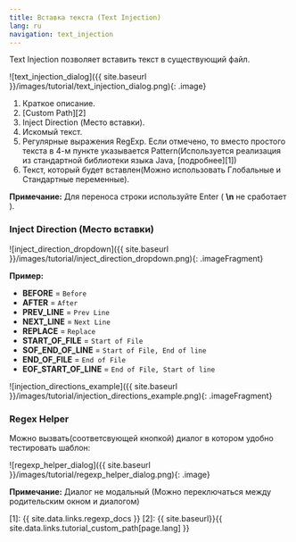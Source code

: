 ```yaml
---
title: Вставка текста (Text Injection)
lang: ru
navigation: text_injection
---
```


Text Injection позволяет вставить текст в существующий файл.

![text_injection_dialog]({{ site.baseurl }}/images/tutorial/text_injection_dialog.png){: .image}

1. Краткое описание.
2. [Custom Path][2]
3. Inject Direction (Место вставки).
4. Искомый текст.
5. Регулярные выражения RegExp. Если отмечено, то вместо простого текста в 4-м пункте указывается Pattern(Используется реализация из стандартной библиотеки языка Java, [подробнее][1])
6. Текст, который будет вставлен(Можно использовать Глобальные и Стандартные переменные).

**Примечание:** Для переноса строки используйте Enter ( **\n** не сработает ).

### Inject Direction (Место вставки)

![inject_direction_dropdown]({{ site.baseurl }}/images/tutorial/inject_direction_dropdown.png){: .imageFragment}

**Пример:**

* **BEFORE** = `Before`
* **AFTER** = `After`
* **PREV_LINE** = `Prev Line`
* **NEXT_LINE** = `Next Line`
* **REPLACE** = `Replace`
* **START_OF_FILE** = `Start of File`
* **SOF_END_OF_LINE** = `Start of File, End of line`
* **END_OF_FILE** = `End of File`
* **EOF_START_OF_LINE** = `End of File, Start of line`

![injection_directions_example]({{ site.baseurl }}/images/tutorial/injection_directions_example.png){: .imageFragment}

### Regex Helper

Можно вызвать(соответсвующей кнопкой) диалог в котором удобно тестировать шаблон:

![regexp_helper_dialog]({{ site.baseurl }}/images/tutorial/regexp_helper_dialog.png){: .image}

**Примечание:** Диалог не модальный (Можно переключаться между родительским окном и диалогом)

[1]: {{ site.data.links.regexp_docs }}
[2]: {{ site.baseurl}}{{ site.data.links.tutorial_custom_path[page.lang] }}